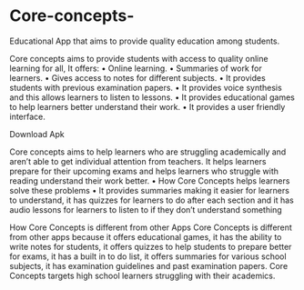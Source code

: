 # Core-concepts-
Educational App that aims to provide quality education among students.

Core concepts aims to provide students with access to quality online 
learning for all, It offers:
• Online learning.
• Summaries of work for learners.
• Gives access to notes for different subjects.
• It provides students with previous examination papers.
• It provides voice synthesis and this allows learners to listen to lessons.
• It provides educational games to help learners better understand their 
work.
• It provides a user friendly interface.

Download Apk 
   
Core concepts aims to help learners who are struggling academically and aren’t able 
to get individual attention from teachers. It helps learners prepare for their upcoming 
exams and helps learners who struggle with reading understand their work better.
• How Core Concepts helps learners solve these problems
• It provides summaries making it easier for learners to understand, it has quizzes for 
learners to do after each section and it has audio lessons for learners to listen to if they 
don’t understand something


How Core Concepts is different from other Apps
Core Concepts is different from other apps because it offers educational 
games, it has the ability to write notes for students, it offers quizzes to help 
students to prepare better for exams, it has a built in to do list, it offers 
summaries for various school subjects, it has examination guidelines and 
past examination papers. Core Concepts targets high school learners 
struggling with their academics.
